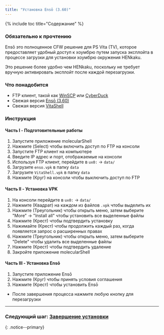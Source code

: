 ```yaml
---
title: "Установка Ensō (3.60)"
---
```


{% include toc title="Содержание" %}

### Обязательно к прочтению

Ensō это полноценное CFW решение для PS Vita (TV), которое предоставляет удобный доступ к хоумбрю путем запуска эксплойта в процессе загрузки для установки хоумбрю окружения HENkaku.

Это решение более удобно чем HENkaku, поскольку не требует вручную активировать эксплойт после каждой перезагрузки.

### Что понадобится

* FTP клиент, такой как [WinSCP](https://winscp.net/) или [CyberDuck](https://cyberduck.io/)
* Свежая версия [Ensō (3.60)](https://github.com/henkaku/enso/releases/latest/)
* Свежая версия [VitaShell](https://github.com/TheOfficialFloW/VitaShell/releases/latest)

### Инструкция

#### Часть I - Подготовительные работы

1. Запустите приложение molecularShell
1. Нажмите (Select) чтобы включить доступ по FTP на консоли
1. Запустите FTP клиент на компьютере
1. Введите IP адрес и порт, отображаемые на консоли
1. Используя FTP клиент, перейдите в `ux0:` -> `data/`
1. Загрузите `enso.vpk` в папку `data`
1. Загрузите `VitaShell.vpk` в папку `data`
1. Нажмите (Круг) на консоли чтобы выключить доступ по FTP

#### Часть II - Установка VPK

1. На консоли перейдите в `ux0:` -> `data/`
1. Нажмите (Квадрат) на каждом из файлов `.vpk` чтобы выделить их
1. Нажмите (Треугольник) чтобы открыть меню, затем выберите "More" -> "Install all" чтобы установить все выделенные файлы
1. Нажмите (Крест) чтобы подтвердить установку
1. Нажимайте (Крест) чтобы продолжить каждый раз, когда появляется запрос о расширенных правах
1. Нажмите (Треугольник) чтобы открыть меню, затем выберите "Delete" чтобы удалить все выделенные файлы
1. Нажмите (Крест) чтобы подтвердить удаление
1. Закройте приложение molecularShell

#### Часть III - Установка Ensō

1. Запустите приложение Ensō
1. Нажмите (Круг) чтобы принять условия соглашения
1. Нажмите (Крест) чтобы установить Ensō
  + После завершения процесса нажмите любую кнопку для перезагрузки

___

### Следующий шаг: [Завершение установки](finalizing-setup)
{: .notice--primary}
